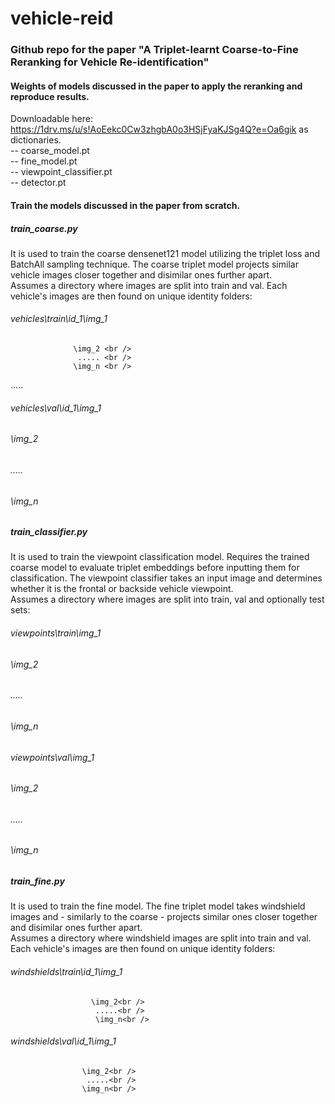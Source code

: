# vehicle-reid

### Github repo for the paper "A Triplet-learnt Coarse-to-Fine Reranking for Vehicle Re-identification"

#### Weights of models discussed in the paper to apply the reranking and reproduce results.<br/>
Downloadable here: https://1drv.ms/u/s!AoEekc0Cw3zhgbA0o3HSjFyaKJSg4Q?e=Oa6gik as dictionaries.<br /> 
-- coarse_model.pt<br/>
-- fine_model.pt<br/>
-- viewpoint_classifier.pt<br/>
-- detector.pt<br/> 

#### Train the models discussed in the paper from scratch.<br/>
##### train_coarse.py 
It is used to train the coarse densenet121 model utilizing the triplet loss and BatchAll sampling technique. The coarse triplet model projects similar vehicle images closer together and disimilar ones further apart.<br /> 
Assumes a directory where images are split into train and val. Each vehicle's images are then found on unique identity folders:

###### vehicles\train\id_1\img_1<br /> 
                  \img_2 <br /> 
                   ..... <br /> 
                  \img_n <br /> 
.....<br /> 
###### vehicles\val\id_1\img_1<br /> 
######                 \img_2<br /> 
######                  .....<br /> 
######                 \img_n<br /> 

##### train_classifier.py <br /> 
It is used to train the viewpoint classification model. Requires the trained coarse model to evaluate triplet embeddings before inputting them for classification. The viewpoint classifier takes an input image and determines whether it is the frontal or backside vehicle viewpoint.<br /> 
Assumes a directory where images are split into train, val and optionally test sets:

###### viewpoints\train\img_1<br /> 
######                \img_2<br /> 
######                 .....<br /> 
######                \img_n<br /> 
###### viewpoints\val\img_1<br /> 
######              \img_2<br /> 
######               .....<br /> 
######              \img_n<br /> 

##### train_fine.py <br /> 
It is used to train the fine model. The fine triplet model takes windshield images and - similarly to the coarse - projects similar ones closer together and disimilar ones further apart.<br /> 
Assumes a directory where windshield images are split into train and val. Each vehicle's images are then found on unique identity folders:

###### windshields\train\id_1\img_1<br /> 
                      \img_2<br /> 
                       .....<br /> 
                       \img_n<br /> 
###### windshields\val\id_1\img_1<br /> 
                    \img_2<br /> 
                     .....<br /> 
                    \img_n<br /> 

